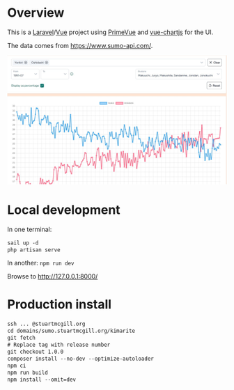 # Overview

This is a [Laravel](https://laravel.com/)/[Vue](https://vuejs.org/) project using
[PrimeVue](https://primevue.org/) and [vue-chartjs](https://vue-chartjs.org/)
for the UI.

The data comes from https://www.sumo-api.com/.

![Kimarite graph screenshot](https://github.com/stuartmcgill/kimarite/blob/main/public/screenshot.jpg)

# Local development

In one terminal:

```
sail up -d
php artisan serve
```

In another: `npm run dev`

Browse to http://127.0.0.1:8000/

# Production install

```
ssh ... @stuartmcgill.org
cd domains/sumo.stuartmcgill.org/kimarite
git fetch
# Replace tag with release number
git checkout 1.0.0
composer install --no-dev --optimize-autoloader
npm ci
npm run build
npm install --omit=dev
```
